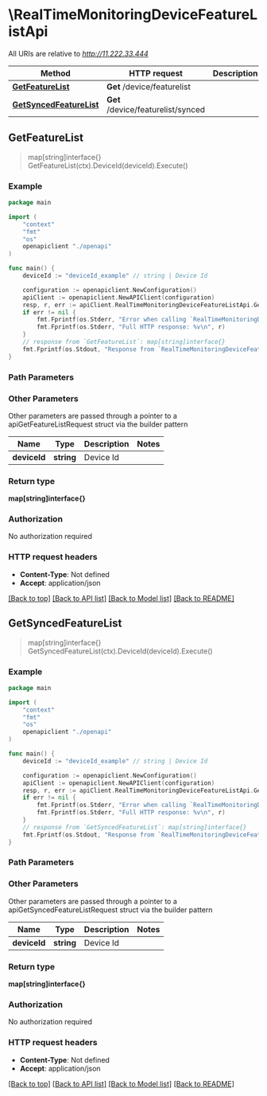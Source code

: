 # \RealTimeMonitoringDeviceFeatureListApi

All URIs are relative to *http://11.222.33.444*

Method | HTTP request | Description
------------- | ------------- | -------------
[**GetFeatureList**](RealTimeMonitoringDeviceFeatureListApi.md#GetFeatureList) | **Get** /device/featurelist | 
[**GetSyncedFeatureList**](RealTimeMonitoringDeviceFeatureListApi.md#GetSyncedFeatureList) | **Get** /device/featurelist/synced | 



## GetFeatureList

> map[string]interface{} GetFeatureList(ctx).DeviceId(deviceId).Execute()





### Example

```go
package main

import (
    "context"
    "fmt"
    "os"
    openapiclient "./openapi"
)

func main() {
    deviceId := "deviceId_example" // string | Device Id

    configuration := openapiclient.NewConfiguration()
    apiClient := openapiclient.NewAPIClient(configuration)
    resp, r, err := apiClient.RealTimeMonitoringDeviceFeatureListApi.GetFeatureList(context.Background()).DeviceId(deviceId).Execute()
    if err != nil {
        fmt.Fprintf(os.Stderr, "Error when calling `RealTimeMonitoringDeviceFeatureListApi.GetFeatureList``: %v\n", err)
        fmt.Fprintf(os.Stderr, "Full HTTP response: %v\n", r)
    }
    // response from `GetFeatureList`: map[string]interface{}
    fmt.Fprintf(os.Stdout, "Response from `RealTimeMonitoringDeviceFeatureListApi.GetFeatureList`: %v\n", resp)
}
```

### Path Parameters



### Other Parameters

Other parameters are passed through a pointer to a apiGetFeatureListRequest struct via the builder pattern


Name | Type | Description  | Notes
------------- | ------------- | ------------- | -------------
 **deviceId** | **string** | Device Id | 

### Return type

**map[string]interface{}**

### Authorization

No authorization required

### HTTP request headers

- **Content-Type**: Not defined
- **Accept**: application/json

[[Back to top]](#) [[Back to API list]](../README.md#documentation-for-api-endpoints)
[[Back to Model list]](../README.md#documentation-for-models)
[[Back to README]](../README.md)


## GetSyncedFeatureList

> map[string]interface{} GetSyncedFeatureList(ctx).DeviceId(deviceId).Execute()





### Example

```go
package main

import (
    "context"
    "fmt"
    "os"
    openapiclient "./openapi"
)

func main() {
    deviceId := "deviceId_example" // string | Device Id

    configuration := openapiclient.NewConfiguration()
    apiClient := openapiclient.NewAPIClient(configuration)
    resp, r, err := apiClient.RealTimeMonitoringDeviceFeatureListApi.GetSyncedFeatureList(context.Background()).DeviceId(deviceId).Execute()
    if err != nil {
        fmt.Fprintf(os.Stderr, "Error when calling `RealTimeMonitoringDeviceFeatureListApi.GetSyncedFeatureList``: %v\n", err)
        fmt.Fprintf(os.Stderr, "Full HTTP response: %v\n", r)
    }
    // response from `GetSyncedFeatureList`: map[string]interface{}
    fmt.Fprintf(os.Stdout, "Response from `RealTimeMonitoringDeviceFeatureListApi.GetSyncedFeatureList`: %v\n", resp)
}
```

### Path Parameters



### Other Parameters

Other parameters are passed through a pointer to a apiGetSyncedFeatureListRequest struct via the builder pattern


Name | Type | Description  | Notes
------------- | ------------- | ------------- | -------------
 **deviceId** | **string** | Device Id | 

### Return type

**map[string]interface{}**

### Authorization

No authorization required

### HTTP request headers

- **Content-Type**: Not defined
- **Accept**: application/json

[[Back to top]](#) [[Back to API list]](../README.md#documentation-for-api-endpoints)
[[Back to Model list]](../README.md#documentation-for-models)
[[Back to README]](../README.md)

